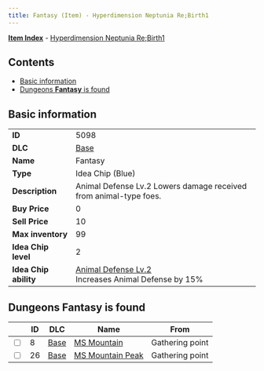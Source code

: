 ```yaml
---
title: Fantasy (Item) - Hyperdimension Neptunia Re;Birth1
---
```


[**Item Index**](/neptunia/rb1/item/index.html) - [Hyperdimension Neptunia Re;Birth1](/neptunia/rb1)

## Contents

- [Basic information](#basic-information)
- [Dungeons **Fantasy** is found](#dungeons-fantasy-is-found)

## Basic information

|   |   |
| -- | -- |
| **ID** | 5098 |
| **DLC** | [Base](/neptunia/rb1/dlc/1-base.html) |
| **Name** | Fantasy |
| **Type** | Idea Chip (Blue) |
| **Description** | Animal Defense Lv.2 Lowers damage received from animal-type foes. |
| **Buy Price** | 0 |
| **Sell Price** | 10 |
| **Max inventory** | 99 |
| **Idea Chip level** | 2 |
| **Idea Chip ability** | [Animal Defense Lv.2](/neptunia/rb1/avatar/1-9597-animal-defense-lv-2.html)<br />Increases Animal Defense by 15% |


## Dungeons **Fantasy** is found

|    | ID | DLC | Name | From |
| -- | -- | --- | ---- | ---- |
| <input type="checkbox" id="rb1-dungeon-1-8" class="trackbox" /> | 8 | [Base](/neptunia/rb1/dlc/1-base.html) | [MS Mountain](/neptunia/rb1/dungeon/1-8-ms-mountain.html) | Gathering point |
| <input type="checkbox" id="rb1-dungeon-1-26" class="trackbox" /> | 26 | [Base](/neptunia/rb1/dlc/1-base.html) | [MS Mountain Peak](/neptunia/rb1/dungeon/1-26-ms-mountain-peak.html) | Gathering point |
